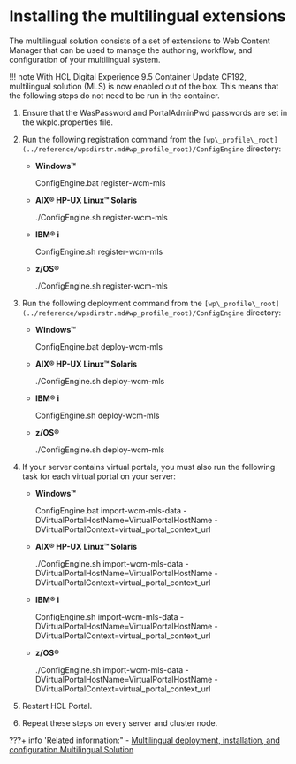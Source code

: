 # Installing the multilingual extensions

The multilingual solution consists of a set of extensions to Web Content Manager that can be used to manage the authoring, workflow, and configuration of your multilingual system.

!!! note
    With HCL Digital Experience 9.5 Container Update CF192, multilingual solution \(MLS\) is now enabled out of the box. This means that the following steps do not need to be run in the container.

1.  Ensure that the WasPassword and PortalAdminPwd passwords are set in the wkplc.properties file.

2.  Run the following registration command from the `[wp\_profile\_root](../reference/wpsdirstr.md#wp_profile_root)/ConfigEngine` directory:

    -   **Windows™**

        ConfigEngine.bat register-wcm-mls

    -   **AIX® HP-UX Linux™ Solaris**

        ./ConfigEngine.sh register-wcm-mls

    -   **IBM® i**

        ConfigEngine.sh register-wcm-mls

    -   **z/OS®**

        ./ConfigEngine.sh register-wcm-mls

3.  Run the following deployment command from the `[wp\_profile\_root](../reference/wpsdirstr.md#wp_profile_root)/ConfigEngine` directory:

    -   **Windows™**

        ConfigEngine.bat deploy-wcm-mls

    -   **AIX® HP-UX Linux™ Solaris**

        ./ConfigEngine.sh deploy-wcm-mls

    -   **IBM® i**

        ConfigEngine.sh deploy-wcm-mls

    -   **z/OS®**

        ./ConfigEngine.sh deploy-wcm-mls

4.  If your server contains virtual portals, you must also run the following task for each virtual portal on your server:

    -   **Windows™**

        ConfigEngine.bat import-wcm-mls-data -DVirtualPortalHostName=VirtualPortalHostName -DVirtualPortalContext=virtual\_portal\_context\_url

    -   **AIX® HP-UX Linux™ Solaris**

        ./ConfigEngine.sh import-wcm-mls-data -DVirtualPortalHostName=VirtualPortalHostName -DVirtualPortalContext=virtual\_portal\_context\_url

    -   **IBM® i**

        ConfigEngine.sh import-wcm-mls-data -DVirtualPortalHostName=VirtualPortalHostName -DVirtualPortalContext=virtual\_portal\_context\_url

    -   **z/OS®**

        ./ConfigEngine.sh import-wcm-mls-data -DVirtualPortalHostName=VirtualPortalHostName -DVirtualPortalContext=virtual\_portal\_context\_url

5.  Restart HCL Portal.

6.  Repeat these steps on every server and cluster node.



???+ info 'Related information:"
    - [Multilingual deployment, installation, and configuration Multilingual Solution](../mls_install/index.md)

